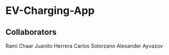 # EV-Charging-App

## Collaborators

Rami Chaar
Juanito Herrera
Carlos Solorzano
Alexander Ayvazov



